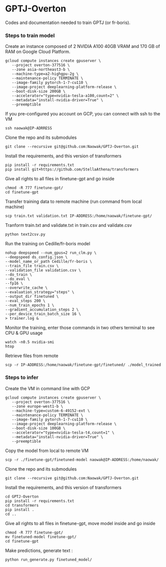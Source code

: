 # GPTJ-Overton
Codes and documentation needed to train GPTJ (or fr-boris).

### Steps to train model

Create an instance composed of 2 NVIDIA A100 40GB VRAM and 170 GB of RAM on Google Cloud Platform.  

```
gcloud compute instances create gpuserver \
   --project overton-377516 \
   --zone asia-northeast3-b \
   --machine-type=a2-highgpu-2g \
   --maintenance-policy TERMINATE \
   --image-family pytorch-1-7-cu110 \
   --image-project deeplearning-platform-release \
   --boot-disk-size 200GB \
   --accelerator="type=nvidia-tesla-a100,count=2" \
   --metadata="install-nvidia-driver=True" \
   --preemptible
```

If you pre-configured you account on GCP, you can connect with ssh to the VM  
```
ssh naowak@IP-ADRRESS 
```

Clone the repo and its submodules
```
git clone --recursive git@github.com:Naowak/GPTJ-Overton.git
```

Install the requirements, and this version of transformers
```
pip install -r requirements.txt
pip install git+https://github.com/StellaAthena/transformers
```

Give all rights to all files in finetune-gpt and go inside
```
chmod -R 777 finetune-gpt/
cd finetune-gpt
```

Transfer training data to remote machine (run command from local machine)
```
scp train.txt validation.txt IP-ADDRESS:/home/naowak/finetune-gpt/
```

Tranform train.txt and validate.txt in train.csv and validate.csv
```
python text2csv.py
```

Run the training on Cedille/fr-boris model
```
nohup deepspeed --num_gpus=2 run_clm.py \
--deepspeed ds_config.json \
--model_name_or_path Cedille/fr-boris \
--train_file train.csv \
--validation_file validation.csv \
--do_train \
--do_eval \
--fp16 \
--overwrite_cache \
--evaluation_strategy="steps" \
--output_dir finetuned \
--eval_steps 200 \
--num_train_epochs 1 \
--gradient_accumulation_steps 2 \
--per_device_train_batch_size 16 \
> trainer.log &
```

Monitor the training, enter those commands in two others terminal to see CPU & GPU usage
```
watch -n0.5 nvidia-smi
htop
```

Retrieve files from remote
```
scp -r IP-ADDRESS:/home/naowak/finetune-gpt/finetuned/ ./model_trained
```

### Steps to infer

Create the VM in command line with GCP
```
gcloud compute instances create gpuserver \
   --project overton-377516 \
   --zone europe-west1-b \
   --machine-type=custom-6-49152-ext \
   --maintenance-policy TERMINATE \
   --image-family pytorch-1-7-cu110 \
   --image-project deeplearning-platform-release \
   --boot-disk-size 100GB \
   --accelerator="type=nvidia-tesla-t4,count=1" \
   --metadata="install-nvidia-driver=True" \
   --preemptible
```

Copy the model from local to remote VM
```
scp -r ./finetune-gpt/finetuned-model naowak@IP-ADDRESS:/home/naowak/
```

Clone the repo and its submodules
```
git clone --recursive git@github.com:Naowak/GPTJ-Overton.git
```

Install the requirements, and this version of transformers
```
cd GPTJ-Overton
pip install -r requirements.txt
cd transformers
pip install .
cd ..
```

Give all rights to all files in finetune-gpt, move model inside and go inside
```
chmod -R 777 finetune-gpt/
mv finetuned-model finetune-gpt/
cd finetune-gpt
```

Make predictions, generate text :
```
python run_generate.py finetuned_model/
```